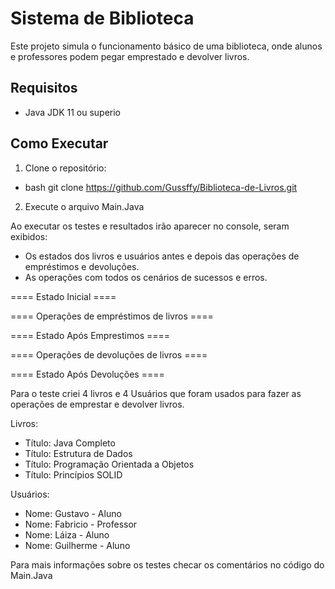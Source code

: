 # Sistema de Biblioteca

Este projeto simula o funcionamento básico de uma biblioteca, onde alunos e professores podem pegar emprestado e devolver livros.

## Requisitos
- Java JDK 11 ou superio
  
## Como Executar
1. Clone o repositório:
- bash
git clone https://github.com/Gussffy/Biblioteca-de-Livros.git

2. Execute o arquivo Main.Java

Ao executar os testes e resultados irão aparecer no console, seram exibidos:
- Os estados dos livros e usuários antes e depois das operações de empréstimos e devoluções.
- As operações com todos os cenários de sucessos e erros.

==== Estado Inicial ====

==== Operações de empréstimos de livros ====

==== Estado Após Emprestimos ====

==== Operações de devoluções de livros ====

==== Estado Após Devoluções ====

Para o teste criei 4 livros e 4 Usuários que foram usados para fazer as operações de emprestar e devolver livros.

Livros:
- Título: Java Completo 
- Título: Estrutura de Dados 
- Título: Programação Orientada a Objetos
- Título: Princípios SOLID

Usuários:
- Nome: Gustavo - Aluno
- Nome: Fabricio - Professor
- Nome: Láiza - Aluno
- Nome: Guilherme - Aluno

Para mais informações sobre os testes checar os comentários no código do Main.Java 


